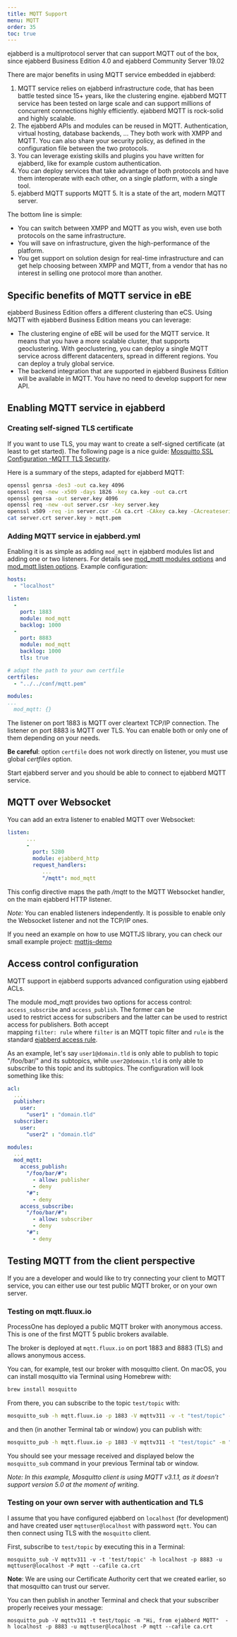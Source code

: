 ```yaml
---
title: MQTT Support
menu: MQTT
order: 35
toc: true
---
```


ejabberd is a multiprotocol server that can support MQTT out of the box, since ejabberd Business Edition 4.0 and
ejabberd Community Server 19.02

There are major benefits in using MQTT service embedded in ejabberd:

1. MQTT service relies on ejabberd infrastructure code, that has been battle tested since 15+ years, like the clustering
engine. ejabberd MQTT service has been tested on large scale and can support millions of concurrent connections highly
efficiently. ejabberd MQTT is rock-solid and highly scalable.
2. The ejabberd APIs and modules can be reused in MQTT. Authentication, virtual hosting, database backends, ... They both
work with XMPP and MQTT. You can also share your security policy, as defined in the configuration file between the two
protocols.
3. You can leverage existing skills and plugins you have written for ejabberd, like for example custom authentication.
4. You can deploy services that take advantage of both protocols and have them interoperate with each other, on a single
platform, with a single tool.
5. ejabberd MQTT supports MQTT 5. It is a state of the art, modern MQTT server.

The bottom line is simple:

- You can switch between XMPP and MQTT as you wish, even use both protocols on the same infrastructure.
- You will save on infrastructure, given the high-performance of the platform.
- You get support on solution design for real-time infrastructure and can get help choosing between XMPP and MQTT, from
a vendor that has no interest in selling one protocol more than another.

## Specific benefits of MQTT service in eBE

ejabberd Business Edition offers a different clustering than eCS. Using MQTT with ejabberd Business Edition means
you can leverage:

- The clustering engine of eBE will be used for the MQTT service. It means that you have a more scalable cluster, that supports
geoclustering. With geoclustering, you can deploy a single MQTT service across different datacenters, spread in different
regions. You can deploy a truly global service.
- The backend integration that are supported in ejabberd Business Edition will be available in MQTT. You have no need
to develop support for new API.

## Enabling MQTT service in ejabberd

### Creating self-signed TLS certificate

If you want to use TLS, you may want to create a self-signed certificate (at least to get started). The following page
is a nice guide: [Mosquitto SSL Configuration -MQTT TLS Security](http://www.steves-internet-guide.com/mosquitto-tls/).

Here is a summary of the steps, adapted for ejabberd MQTT:

```bash
openssl genrsa -des3 -out ca.key 4096
openssl req -new -x509 -days 1826 -key ca.key -out ca.crt
openssl genrsa -out server.key 4096
openssl req -new -out server.csr -key server.key
openssl x509 -req -in server.csr -CA ca.crt -CAkey ca.key -CAcreateserial -out server.crt -days 360
cat server.crt server.key > mqtt.pem
```

### Adding MQTT service in ejabberd.yml

Enabling it is as simple as adding `mod_mqtt` in ejabberd modules list and adding one or two listeners.
For details see [mod_mqtt modules options](/admin/configuration/modules/#mod-mqtt)
and [mod_mqtt listen options](/admin/configuration/listen/#mod-mqtt).
Example configuration:

```yaml
hosts:
  - "localhost"

listen:
  -
    port: 1883
    module: mod_mqtt
    backlog: 1000
  -
    port: 8883
    module: mod_mqtt
    backlog: 1000
    tls: true

# adapt the path to your own certfile    
certfiles:
  - "../../conf/mqtt.pem"

modules:
...
  mod_mqtt: {}
```

The listener on port 1883 is MQTT over cleartext TCP/IP connection. The listener on port 8883 is MQTT over TLS. You can 
enable both or only one of them depending on your needs.

**Be careful**: option `certfile` does not work directly on listener, you must use global *certfiles* option.

Start ejabberd server and you should be able to connect to ejabberd MQTT service.

## MQTT over Websocket

You can add an extra listener to enabled MQTT over Websocket:

```yaml
listen:
      ...
      -
        port: 5280
        module: ejabberd_http
        request_handlers:
           ...
           "/mqtt": mod_mqtt
```

This config directive maps the path */mqtt* to the MQTT Websocket handler, on the main ejabberd HTTP listener. 

_Note:_ You can enabled listeners independently. It is possible to enable only the Websocket listener and not the TCP/IP 
ones. 

If you need an example on how to use MQTTJS library, you can check our small example project: 
[mqttjs-demo](https://github.com/processone/mqttjs-demo)

## Access control configuration

MQTT support in ejabberd supports advanced configuration using ejabberd ACLs.

The module mod_mqtt provides two options for access control: `access_subscribe` and `access_publish`. The former can be  
used to restrict access for subscribers and the latter can be used to restrict access for publishers. Both accept  
mapping `filter: rule` where `filter` is an MQTT topic filter and `rule` is the standard 
[ejabberd access rule](/admin/configuration/#acl-definition).

As an example, let's say `user1@domain.tld` is only able to publish to topic "/foo/bar/" and its subtopics, 
while `user2@domain.tld` is only able to subscribe to this topic and its subtopics. The configuration will look 
something like this:

```yaml
acl:
  ...
  publisher:
    user:
      "user1" : "domain.tld"
  subscriber:
    user:
      "user2" : "domain.tld"

modules:
  ...
  mod_mqtt:
    access_publish:
      "/foo/bar/#":
        - allow: publisher
        - deny
      "#":
        - deny
    access_subscribe:
      "/foo/bar/#":
        - allow: subscriber
        - deny
      "#":
        - deny
```


## Testing MQTT from the client perspective

If you are a developer and would like to try connecting your client to MQTT service, you can either use our test public
MQTT broker, or on your own server.

### Testing on mqtt.fluux.io

ProcessOne has deployed a public MQTT broker with anonymous access. This is one of the first MQTT 5 public brokers available.

The broker is deployed at `mqtt.fluux.io` on port 1883 and 8883 (TLS) and allows anonymous access.

You can, for example, test our broker with mosquitto client. On macOS, you can install mosquitto via Terminal using Homebrew with:

```bash
brew install mosquitto
```

From there, you can subscribe to the topic `test/topic` with:

```bash
mosquitto_sub -h mqtt.fluux.io -p 1883 -V mqttv311 -v -t "test/topic" -q 2
```

and then (in another Terminal tab or window) you can publish with:

```bash
mosquitto_pub -h mqtt.fluux.io -p 1883 -V mqttv311 -t "test/topic" -m "message" -q 2
```

You should see your message received and displayed below the `mosquitto_sub` command in your previous Terminal tab or window.

*Note: In this example, Mosquitto client is using MQTT v3.1.1, as it doesn’t support version 5.0 at the moment of writing.*

### Testing on your own server with authentication and TLS

I assume that you have configured ejabberd on `localhost` (for development) and have created user `mqttuser@localhost`
with password `mqtt`. You can then connect using TLS with the `mosquitto` client.

First, subscribe to `test/topic` by executing this in a Terminal:

```
mosquitto_sub -V mqttv311 -v -t 'test/topic' -h localhost -p 8883 -u mqttuser@localhost -P mqtt --cafile ca.crt
```

**Note**: We are using our Certificate Authority cert that we created earlier, so that mosquitto can trust our server.

You can then publish in another Terminal and check that your subscriber properly receives your message:

```
mosquitto_pub -V mqttv311 -t test/topic -m "Hi, from ejabberd MQTT"  -h localhost -p 8883 -u mqttuser@localhost -P mqtt --cafile ca.crt
```
